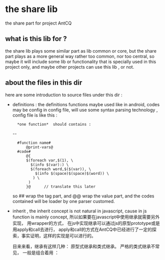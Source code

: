 the share lib 
===

the share part for project AntCQ 

what is this lib for ? 
--

the share lib plays some similar part as lib common or core, but the share part plays as a more general way rather too common, nor too central, so maybe it will include some lib or functionality that is specially used in this project only, and maybe other projects can use this lib , or not. 

about the files in this dir 
--

here are some introduction to source files under this dir :

* definitions : the definitions functions maybe used like in android, codes may be config in config file, will use some syntax parsing technology , config file is like this :  

			
		*one function*  should contains :
	--
	
		#function name#
			@print-vars@
		#code#
			@{
			$(foreach var,$(1), \
			  $(info $(var):) \
			  $(foreach word,$($(var)), \
				$(info $(space)$(space)$(word)) \
			   ) \
			 )
			}@		// translate this later 

	so ## wrap the tag part, and @@ wrap the value part, and the codes contained will be loader by one parser  customed. 

* inherit , the inherit concept is not natural in javascript, cause in js function is mainly concept, 所以如果要在javascript中使用继承就需要另外实现， 用wrapper的方式， 在js中实现继承可以通过js的原型prototype或是用apply和call去进行， apply和call的方式在AntCQ中已经进行了一定的探索，事实证明，这样的实现是可以进行的。

	目来来看，继承有这样几种： 原型式继承和类式继承。
	严格的类式继承不常见， 一般是组合着用 ： 